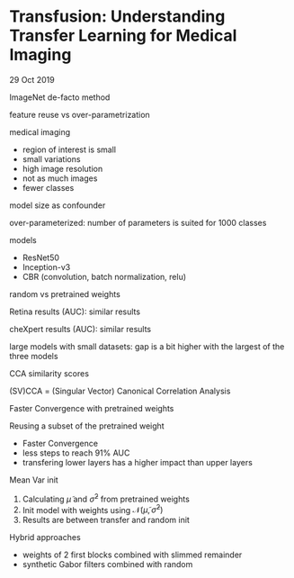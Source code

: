# Transfusion: Understanding Transfer Learning for Medical Imaging

29 Oct 2019

ImageNet de-facto method

feature reuse vs over-parametrization

medical imaging

- region of interest is small
- small variations
- high image resolution
- not as much images
- fewer classes

model size as confounder

over-parameterized: number of parameters is suited for 1000 classes

models

- ResNet50
- Inception-v3
- CBR (convolution, batch normalization, relu)

random vs pretrained weights

Retina results (AUC): similar results

cheXpert results (AUC): similar results

large models with small datasets:
gap is a bit higher with the largest of the three models

CCA similarity scores

(SV)CCA = (Singular Vector) Canonical Correlation Analysis

Faster Convergence with pretrained weights

Reusing a subset of the pretrained weight

- Faster Convergence
- less steps to reach 91% AUC
- transfering lower layers has a higher impact than upper layers

Mean Var init

1. Calculating $\tilde{\mu}$ and $\tilde{\sigma}^2$ from pretrained weights
2. Init model with weights using $\mathcal{N}(\tilde{\mu}, \tilde{\sigma}^2)$
3. Results are between transfer and random init

Hybrid approaches

- weights of 2 first blocks combined with slimmed remainder
- synthetic Gabor filters combined with random
